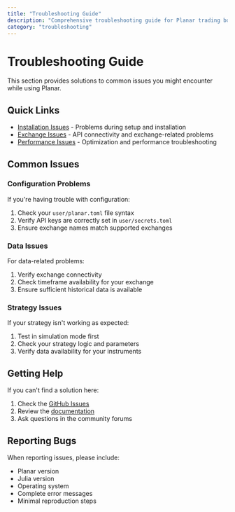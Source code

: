 ```yaml
---
title: "Troubleshooting Guide"
description: "Comprehensive troubleshooting guide for Planar trading bot issues"
category: "troubleshooting"
---
```


# Troubleshooting Guide

This section provides solutions to common issues you might encounter while using Planar.

## Quick Links

- [Installation Issues](installation-issues.md) - Problems during setup and installation
- [Exchange Issues](exchange-issues.md) - API connectivity and exchange-related problems  
- [Performance Issues](performance-issues.md) - Optimization and performance troubleshooting

## Common Issues

### Configuration Problems

If you're having trouble with configuration:

1. Check your `user/planar.toml` file syntax
2. Verify API keys are correctly set in `user/secrets.toml`
3. Ensure exchange names match supported exchanges

### Data Issues

For data-related problems:

1. Verify exchange connectivity
2. Check timeframe availability for your exchange
3. Ensure sufficient historical data is available

### Strategy Issues

If your strategy isn't working as expected:

1. Test in simulation mode first
2. Check your strategy logic and parameters
3. Verify data availability for your instruments

## Getting Help

If you can't find a solution here:

1. Check the [GitHub Issues](https://github.com/defnlnotme/Planar.jl/issues)
2. Review the [documentation](../index.md)
3. Ask questions in the community forums

## Reporting Bugs

When reporting issues, please include:

- Planar version
- Julia version
- Operating system
- Complete error messages
- Minimal reproduction steps